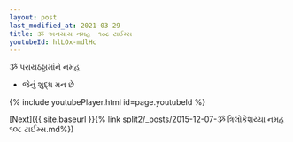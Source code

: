 ```yaml
---
layout: post
last_modified_at: 2021-03-29
title: ૐ અનયાય નમહ  ૧૦૮ ટાઈમ્સ
youtubeId: hlLOx-mdlHc
---
```

 
 
 ૐ પરાયઠઠ્ઠામાંને નમહ  
 
 -  જેનું શુદ્ધ મન છે 
 
  
 
  
 
 
 
 
 
 


{% include youtubePlayer.html id=page.youtubeId %}
 
[Next]({{ site.baseurl }}{% link  split2/_posts/2015-12-07-ૐ ત્રિલોકેશય્યા નમહ ૧૦૮ ટાઈમ્સ.md%})
 
